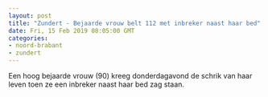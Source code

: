 ```yaml
---
layout: post
title: "Zundert - Bejaarde vrouw belt 112 met inbreker naast haar bed"
date: Fri, 15 Feb 2019 08:05:00 GMT
categories: 
- noord-brabant 
- zundert 
---
```


Een hoog bejaarde vrouw (90) kreeg donderdagavond de schrik van haar leven toen ze een inbreker naast haar bed zag staan.

